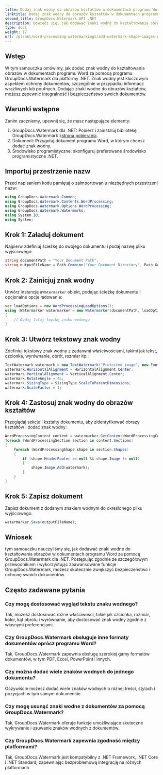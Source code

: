 ```yaml
---
title: Dodaj znak wodny do obrazów kształtów w dokumentach programu Word
linktitle: Dodaj znak wodny do obrazów kształtów w dokumentach programu Word
second_title: GroupDocs.Watermark API .NET
description: Dowiedz się, jak dodawać znaki wodne do kształtowania obrazów w dokumentach programu Word przy użyciu programu GroupDocs.Watermark dla platformy .NET. Zwiększ bezpieczeństwo dokumentów dzięki temu samouczkowi.
type: docs
weight: 17
url: /pl/net/word-processing-watermarkings/add-watermark-shape-images-word-docs/
---
```

## Wstęp
W tym samouczku omówimy, jak dodać znak wodny do kształtowania obrazów w dokumentach programu Word za pomocą programu GroupDocs.Watermark dla platformy .NET. Znak wodny jest kluczowym aspektem ochrony dokumentów, szczególnie w przypadku informacji wrażliwych lub poufnych. Dodając znaki wodne do obrazów kształtów, możesz zapewnić integralność i bezpieczeństwo swoich dokumentów.
## Warunki wstępne
Zanim zaczniemy, upewnij się, że masz następujące elementy:
1.  GroupDocs.Watermark dla .NET: Pobierz i zainstaluj bibliotekę GroupDocs.Watermark z[strona pobierania](https://releases.groupdocs.com/Watermark/net/).
2. Dokument: Przygotuj dokument programu Word, w którym chcesz dodać znak wodny.
3. Środowisko programistyczne: skonfiguruj preferowane środowisko programistyczne .NET.
## Importuj przestrzenie nazw
Przed napisaniem kodu pamiętaj o zaimportowaniu niezbędnych przestrzeni nazw:
```csharp
using GroupDocs.Watermark.Common;
using GroupDocs.Watermark.Contents.WordProcessing;
using GroupDocs.Watermark.Options.WordProcessing;
using GroupDocs.Watermark.Watermarks;
using System.IO;
using System;
```
## Krok 1: Załaduj dokument
Najpierw zdefiniuj ścieżkę do swojego dokumentu i podaj nazwę pliku wyjściowego:
```csharp
string documentPath = "Your Document Path";
string outputFileName = Path.Combine("Your Document Directory", Path.GetFileName(documentPath));
```
## Krok 2: Zainicjuj znak wodny
 Utwórz instancję a`Watermarker` obiekt, podając ścieżkę dokumentu i opcjonalne opcje ładowania:
```csharp
var loadOptions = new WordProcessingLoadOptions();
using (Watermarker watermarker = new Watermarker(documentPath, loadOptions))
{
    // Dodaj tutaj logikę znaku wodnego
}
```
## Krok 3: Utwórz tekstowy znak wodny
Zdefiniuj tekstowy znak wodny z żądanymi właściwościami, takimi jak tekst, czcionka, wyrównanie, obrót, rozmiar itp.:
```csharp
TextWatermark watermark = new TextWatermark("Protected image", new Font("Arial", 8));
watermark.HorizontalAlignment = HorizontalAlignment.Center;
watermark.VerticalAlignment = VerticalAlignment.Center;
watermark.RotateAngle = 45;
watermark.SizingType = SizingType.ScaleToParentDimensions;
watermark.ScaleFactor = 1;
```
## Krok 4: Zastosuj znak wodny do obrazów kształtów
Przeglądaj sekcje i kształty dokumentu, aby zidentyfikować obrazy kształtów i dodać znak wodny:
```csharp
WordProcessingContent content = watermarker.GetContent<WordProcessingContent>();
foreach (WordProcessingSection section in content.Sections)
{
    foreach (WordProcessingShape shape in section.Shapes)
    {
        if (shape.HeaderFooter == null && shape.Image != null)
        {
            shape.Image.Add(watermark);
        }
    }
}
```
## Krok 5: Zapisz dokument
Zapisz dokument z dodanym znakiem wodnym do określonego pliku wyjściowego:
```csharp
watermarker.Save(outputFileName);
```

## Wniosek
tym samouczku nauczyliśmy się, jak dodawać znaki wodne do kształtowania obrazów w dokumentach programu Word za pomocą GroupDocs.Watermark dla .NET. Postępując zgodnie ze szczegółowym przewodnikiem i wykorzystując zaawansowane funkcje GroupDocs.Watermark, możesz skutecznie zwiększyć bezpieczeństwo i ochronę swoich dokumentów.
## Często zadawane pytania
### Czy mogę dostosować wygląd tekstu znaku wodnego?
Tak, możesz dostosować różne właściwości, takie jak czcionka, rozmiar, kolor, kąt obrotu i wyrównanie, aby dostosować znak wodny zgodnie z własnymi preferencjami.
### Czy GroupDocs.Watermark obsługuje inne formaty dokumentów oprócz programu Word?
Tak, GroupDocs.Watermark zapewnia obsługę szerokiej gamy formatów dokumentów, w tym PDF, Excel, PowerPoint i innych.
### Czy można dodać wiele znaków wodnych do jednego dokumentu?
Oczywiście możesz dodać wiele znaków wodnych o różnej treści, stylach i pozycjach w tym samym dokumencie.
### Czy mogę usunąć znaki wodne z dokumentów za pomocą GroupDocs.Watermark?
Tak, GroupDocs.Watermark oferuje funkcje umożliwiające skuteczne wykrywanie i usuwanie znaków wodnych z dokumentów.
### Czy GroupDocs.Watermark zapewnia zgodność między platformami?
Tak, GroupDocs.Watermark jest kompatybilny z .NET Framework, .NET Core i .NET Standard, zapewniając bezproblemową integrację na różnych platformach.